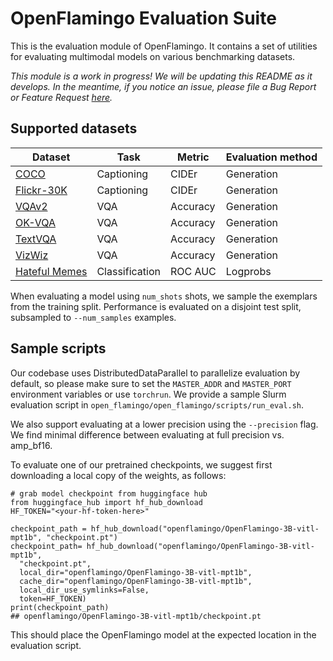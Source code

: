 # OpenFlamingo Evaluation Suite

This is the evaluation module of OpenFlamingo. It contains a set of utilities for evaluating multimodal models on various benchmarking datasets.

*This module is a work in progress! We will be updating this README as it develops. In the meantime, if you notice an issue, please file a Bug Report or Feature Request [here](https://github.com/mlfoundations/open_flamingo/issues/new/choose).*

## Supported datasets

|Dataset|Task|Metric|Evaluation method|
|-------|----|------|-----------------|
|[COCO](https://arxiv.org/abs/1405.0312)|Captioning|CIDEr|Generation|
|[Flickr-30K](https://aclanthology.org/Q14-1006/)|Captioning|CIDEr|Generation|
|[VQAv2](https://arxiv.org/abs/1612.00837v3)|VQA|Accuracy|Generation|
|[OK-VQA](https://arxiv.org/abs/1906.00067)|VQA|Accuracy|Generation|
|[TextVQA](https://arxiv.org/abs/1904.08920)|VQA|Accuracy|Generation|
|[VizWiz](https://arxiv.org/abs/1802.08218)|VQA|Accuracy|Generation|
|[Hateful Memes](https://arxiv.org/abs/2005.04790)|Classification|ROC AUC|Logprobs|

When evaluating a model using `num_shots` shots, we sample the exemplars from the training split. Performance is evaluated on a disjoint test split, subsampled to `--num_samples` examples.

## Sample scripts
Our codebase uses DistributedDataParallel to parallelize evaluation by default, so please make sure to set the `MASTER_ADDR` and `MASTER_PORT` environment variables or use `torchrun`. We provide a sample Slurm evaluation script in `open_flamingo/open_flamingo/scripts/run_eval.sh`. 

We also support evaluating at a lower precision using the `--precision` flag. We find minimal difference between evaluating at full precision vs. amp_bf16.

To evaluate one of our pretrained checkpoints, we suggest first downloading a local copy of the weights, as follows:

```
# grab model checkpoint from huggingface hub
from huggingface_hub import hf_hub_download
HF_TOKEN="<your-hf-token-here>"

checkpoint_path = hf_hub_download("openflamingo/OpenFlamingo-3B-vitl-mpt1b", "checkpoint.pt")
checkpoint_path= hf_hub_download("openflamingo/OpenFlamingo-3B-vitl-mpt1b", 
  "checkpoint.pt", 
  local_dir="openflamingo/OpenFlamingo-3B-vitl-mpt1b", 
  cache_dir="openflamingo/OpenFlamingo-3B-vitl-mpt1b", 
  local_dir_use_symlinks=False,
  token=HF_TOKEN)
print(checkpoint_path)
## openflamingo/OpenFlamingo-3B-vitl-mpt1b/checkpoint.pt
```

This should place the OpenFlamingo model at the expected location in the evaluation script.
